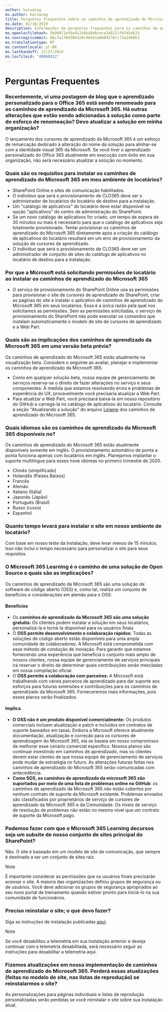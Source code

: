 ```yaml
---
author: karuanag
ms.author: karuanag
title: Perguntas frequentes sobre os caminhos de aprendizado do Microsoft 365
ms.date: 02/10/2019
description: Informações de perguntas frequentes para os caminhos de aprendizado do Microsoft 365
ms.openlocfilehash: 5b90971ef6e411b4bd8d0cece2d8211f6fd5db23
ms.sourcegitcommit: 86cfa176d50b324c964b1a8609270cc73a2468b3
ms.translationtype: MT
ms.contentlocale: pt-BR
ms.lasthandoff: 12/17/2019
ms.locfileid: "40068812"
---
```

# <a name="frequently-asked-questions"></a>Perguntas Frequentes

### <a name="i-recently-saw-a-blog-post-that-custom-learning-for-office-365-is-being-renamed-to-microsoft-365-learning-pathways-are-there-other-changes-being-added-to-the-solution-as-part-of-the-renaming-effort-should-i-update-the-solution-in-my-organization"></a>Recentemente, vi uma postagem de blog que o aprendizado personalizado para o Office 365 está sendo renomeado para os caminhos de aprendizado da Microsoft 365. Há outras alterações que estão sendo adicionadas à solução como parte do esforço de renomeação? Devo atualizar a solução em minha organização?

O lançamento dos cursores de aprendizado da Microsoft 365 é um esforço de remarcação dedicado à alteração do nome da solução para alinhar-se com a identidade visual 365 da Microsoft. Se você tiver o aprendizado personalizado do Office 365 atualmente em execução com êxito em sua organização, não será necessário atualizar a solução no momento.  

### <a name="what-are-the-requirements-for-installing-microsoft-365-learning-pathways-into-my-tenant-environment"></a>Quais são os requisitos para instalar os caminhos de aprendizado do Microsoft 365 em meu ambiente de locatários?

- SharePoint Online e sites de comunicação habilitados.
- O indivíduo que será o provisionamento de CLO365 deve ser o administrador de locatários do locatário de destino para a instalação.
- Um "catálogo de aplicativos" do locatário deve estar disponível na opção "aplicativos" do centro de administração do SharePoint.
- Se um novo catálogo de aplicativos for criado, um tempo de espera de 30 minutos ou mais é necessário para que o catálogo de aplicativos seja totalmente provisionado. Tentar provisionar os caminhos de aprendizado do Microsoft 365 diretamente após a criação do catálogo de aplicativos do locatário resultará em um erro de provisionamento da solução de cursores de aprendizado. 
- O indivíduo que será o provisionamento de CLO365 deve ser um administrador de conjunto de sites do catálogo de aplicativos no locatário de destino para a instalação.

### <a name="why-is-microsoft-asking-for-tenant-permissions-when-installing-microsoft-365-learning-pathways"></a>Por que a Microsoft está solicitando permissões de locatário ao instalar os caminhos de aprendizado do Microsoft 365 

- O serviço de provisionamento do SharePoint Online usa as permissões para provisionar o site de cursores de aprendizado do SharePoint, criar as páginas do site e instalar o aplicativo de caminhos de aprendizado do Microsoft 365 em seus locatários. Essa é a única razão pela qual nos solicitamos as permissões. Sem as permissões solicitadas, o serviço de provisionamento do SharePoint não pode executar os comandos que instalam automaticamente o modelo de site de cursores de aprendizado e a Web Part. 

### <a name="what-are-the-implications-of-microsoft-365-learning-pathways-being-in-a-beta-preview"></a>Quais são as implicações dos caminhos de aprendizado da Microsoft 365 em uma versão beta prévia? 

Os caminhos de aprendizado do Microsoft 365 estão atualmente na visualização beta. Considere o seguinte ao avaliar, planejar e implementar os caminhos de aprendizado da Microsoft 365:

- Como em qualquer solução beta, nossa equipe de gerenciamento de serviços reserva-se o direito de fazer alterações no serviço e seus componentes. À medida que estamos resolvendo erros e problemas de experiência do UX, provavelmente você precisaria atualizar a Web Part.
- Para atualizar a Web Part, você precisará baixá-la em nosso repositório do GitHub e carregá-la no catálogo de aplicativos do locatário. Consulte a seção "Atualizando a solução" do arquivo [Leiame](https://github.com/pnp/custom-learning-office-365/blob/master/README.md) dos caminhos de aprendizado do Microsoft 365. 

### <a name="what-languages-is-microsoft-365-learning-pathways-available-in"></a>Quais idiomas são os caminhos de aprendizado da Microsoft 365 disponíveis no?

Os caminhos de aprendizado do Microsoft 365 estão atualmente disponíveis somente em inglês. O provisionamento automático de ponta a ponta funciona apenas com locatários em inglês. Planejamos implantar o suporte multilíngue para esses nove idiomas no primeiro trimestre de 2020. 

- Chinês (simplificado) 
- Holandês (Países Baixos) 
- Francês  
- Alemão 
- Italiano (Itália) 
- Japonês (Japão)  
- Português (Brasil) 
- Russo (russo)  
- Espanhol 

### <a name="how-long-will-it-take-to-install-the-site-in-our-tenant-environment"></a>Quanto tempo levará para instalar o site em nosso ambiente de locatário?

Com base em nosso teste da instalação, deve levar menos de 15 minutos. Isso não inclui o tempo necessário para personalizar o site para seus requisitos.

### <a name="is-microsoft-365-learning-pathways-an-open-source-solution-and-what-are-the-implications"></a>O Microsoft 365 Learning é o caminho de uma solução de Open Source e quais são as implicações?

Os caminhos de aprendizado da Microsoft 365 são uma solução de software de código aberto (OSS) e, como tal, realiza um conjunto de benefícios e considerações em alemão para o OSS:

#### <a name="benefits"></a>Benefícios 
- Os **caminhos de aprendizado da Microsoft 365 são uma solução gratuita:** Os clientes podem instalar a solução em seus locatários, personalizá-la e torná-la disponível para os usuários finais
- O **OSS permite desenvolvimento e colaboração rápidos:**  Todas as soluções de código aberto estão disponíveis para uma ampla comunidade de colaboradores.  A Microsoft está comprometida com esse método de condução de inovação.  Para garantir que estamos fornecendo uma experiência que beneficia o conjunto mais amplo de nossos clientes, nossa equipe de gerenciamento de serviços principais irá reservar o direito de determinar quais contribuições serão mescladas em nossa compilação oficial.  
- O **OSS permite a colaboração com parceiros:** A Microsoft está trabalhando com vários parceiros de aprendizado para dar suporte aos esforços para futuras extensões e contribuições para os caminhos de aprendizado da Microsoft 365. Forneceremos mais informações, pois esses planos serão finalizados. 
    
#### <a name="implications"></a>Implica
- **O OSS não é um produto disponível comercialmente:** Os produtos comerciais incluem atualização e patch e incluídos em contratos de suporte baseados em taxas. Embora a Microsoft oferece atualmente documentação, atualização e correção para os cursores de aprendizagem do Microsoft 365, ela se baseia em nosso compromisso de melhorar esse cenário comercial específico. Nossos planos são continuar investindo em caminhos de aprendizado, mas os clientes devem estar cientes de que nossa equipe de gerenciamento de serviços pode mudar de estratégia no futuro. As alterações futuras feitas nos caminhos de aprendizado do Microsoft 365 serão comunicadas com antecedência. 
- **Como SOS, os caminhos de aprendizado da microsoft 365 são suportados por meio de uma lista de problemas online no GitHub**: os caminhos de aprendizado da Microsoft 365 não estão cobertos por nenhum contrato de suporte da Microsoft existente. Problemas enviados são classificados por proprietários de serviço de cursores de aprendizado da Microsoft 365 e da Comunidade. Os níveis de serviço de resolução de problemas não estão no mesmo nível que um contrato de suporte da Microsoft pago.  

### <a name="can-we-make-the-microsoft-365-learning-pathways-a-subsite-of-our-primary-sharepoint-site-collection"></a>Podemos fazer com que o Microsoft 365 Learning decursos seja um subsite de nosso conjunto de sites principal do SharePoint?

Não. O site é baseado em um modelo de site de comunicação, que sempre é destinado a ser um conjunto de sites raiz.

> [!NOTE]
> É importante considerar as permissões que os usuários finais precisarão acessar o site. A maioria das organizações definiu grupos de segurança ou de usuários. Você deve adicionar os grupos de segurança apropriados ao seu novo portal de treinamento quando estiver pronto para iniciá-lo na sua comunidade de funcionários.

### <a name="i-need-to-reinstall-the-site-what-should-i-do"></a>Preciso reinstalar o site; o que devo fazer?

Siga as instruções de instalação publicadas [aqui](custom_provision.md).

> [!NOTE]
> Se você desabilitou a telemetria em sua instalação anterior e deseja continuar com a telemetria desabilitada, será necessário seguir as instruções para desabilitar a telemetria aqui.

### <a name="we-made-updates-to-our-implementation-of-microsoft-365-learning-pathways-will-we-lose-these-updates-made-to-site-template-playlists-if-we-reinstall-the-site"></a>Fizemos atualizações em nossa implementação de caminhos de aprendizado do Microsoft 365. Perderá essas atualizações (feitas no modelo de site, nas listas de reprodução) se reinstalarmos o site?

As personalizações para páginas individuais e listas de reprodução personalizadas serão perdidas se você reinstalar o site sobre sua instalação atual.  